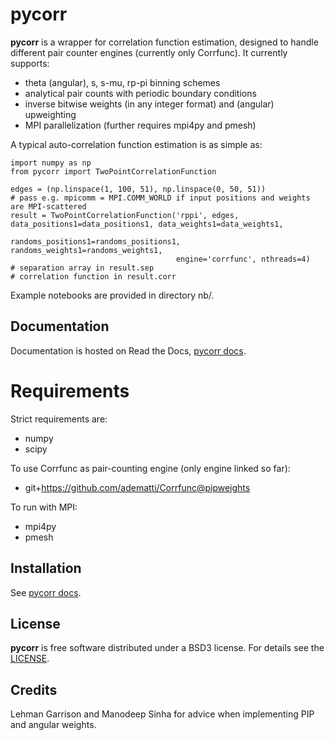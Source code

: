 # pycorr

**pycorr** is a wrapper for correlation function estimation, designed to handle different pair counter engines (currently only Corrfunc).
It currently supports:

  - theta (angular), s, s-mu, rp-pi binning schemes
  - analytical pair counts with periodic boundary conditions
  - inverse bitwise weights (in any integer format) and (angular) upweighting
  - MPI parallelization (further requires mpi4py and pmesh)

A typical auto-correlation function estimation is as simple as:
```
import numpy as np
from pycorr import TwoPointCorrelationFunction

edges = (np.linspace(1, 100, 51), np.linspace(0, 50, 51))
# pass e.g. mpicomm = MPI.COMM_WORLD if input positions and weights are MPI-scattered
result = TwoPointCorrelationFunction('rppi', edges, data_positions1=data_positions1, data_weights1=data_weights1,
                                     randoms_positions1=randoms_positions1, randoms_weights1=randoms_weights1,
                                     engine='corrfunc', nthreads=4)
# separation array in result.sep
# correlation function in result.corr
```

Example notebooks are provided in directory nb/.

## Documentation

Documentation is hosted on Read the Docs, [pycorr docs](https://py2pcf.readthedocs.io/).

# Requirements

Strict requirements are:

  - numpy
  - scipy

To use Corrfunc as pair-counting engine (only engine linked so far):

  - git+https://github.com/adematti/Corrfunc@pipweights

To run with MPI:

  - mpi4py
  - pmesh

## Installation

See [pycorr docs](https://py2pcf.readthedocs.io/en/latest/user/building.html).

## License

**pycorr** is free software distributed under a BSD3 license. For details see the [LICENSE](https://github.com/adematti/pycorr/blob/main/LICENSE).

## Credits

Lehman Garrison and Manodeep Sinha for advice when implementing PIP and angular weights.
